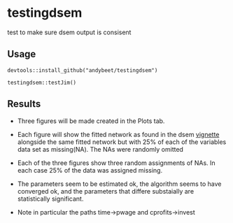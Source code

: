 # testingdsem

test to make sure dsem output is consisent

## Usage

```
devtools::install_github("andybeet/testingdsem")

testingdsem::testJim()

```

## Results

* Three figures will be made created in the Plots tab. 
* Each figure will show the fitted network as found in the dsem [vignette](https://james-thorson-noaa.github.io/dsem/articles/vignette.html#comparison-with-dynamic-linear-models) alongside the same fitted network but with 25% of each of the variables data set as missing(NA). The NAs were randomly omitted

* Each of the three figures show three random assignments of NAs. In each case 25% of the data was assigned missing.

* The parameters seem to be estimated ok, the algorithm seems to have converged ok, and the parameters that differe substaially are statistically significant.

* Note in particular the paths time->pwage and cprofits->invest

